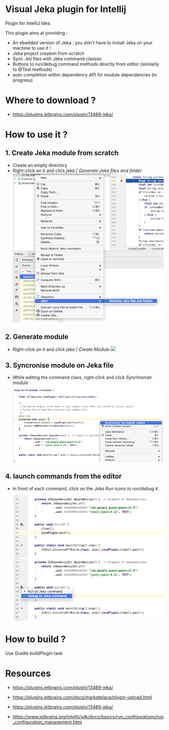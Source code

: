 # Visual Jeka plugin for Intellij

Plugin for IntelliJ Idea.

This plugin aims at providing :

* An ebedded version of Jeka : you don't have to install Jeka on your machine to use it !
* Jeka project creation from scratch
* Sync .iml files with Jeka command classes
* Buttons to run/debug command methods directly from editor (similarly to @Test methods)
* auto-completion within dependency API for module dependencies (in progress)
 

# Where to download ?

* https://plugins.jetbrains.com/plugin/13489-jeka/

# How to use it ?

## 1. Create Jeka module from scratch
* Create an empty directory
* Right-click on it and click _jeka | Generate Jeka files and folder_ <img src="media/scaffold-menu.png"/>

## 2. Generate module
* Right-click on it and click _jeka | Create Module_ <img src="media/create-moldule.png"/>
  
## 3. Syncronise module on Jeka file
* While editing the command class, right-click and click _Synchronize module_ <img src="media/editor-popup.png"/>
  
## 4. launch commands from the editor
* In front of each command, click on the _Jeka Run icons to run/debug_ it.

   <img src="media/gutter1.png"/> <img src="media/gutter2.png"/>
   
# How to build ?

Use Gradle _buildPlugin_ task
  
# Resources 

* https://plugins.jetbrains.com/plugin/13489-jeka/

* https://plugins.jetbrains.com/docs/marketplace/plugin-upload.html

* https://plugins.jetbrains.com/plugin/13489-jeka/

* https://www.jetbrains.org/intellij/sdk/docs/basics/run_configurations/run_configuration_management.html
   

 
